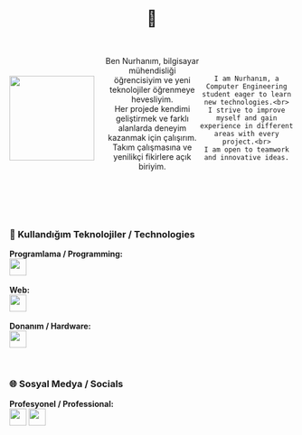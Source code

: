 <h1 align="center">🫡</h1>

<br>

<center>
  <div style="display: flex; align-items: center;">
  <img src="https://media.tenor.com/fUGsaMWgVpMAAAAM/kinessisk-hello-world.gif" width="150" style="margin-right: 20px;">
  <p>
    Ben Nurhanım, bilgisayar mühendisliği öğrencisiyim ve yeni teknolojiler öğrenmeye hevesliyim.<br>
    Her projede kendimi geliştirmek ve farklı alanlarda deneyim kazanmak için çalışırım.<br>
    Takım çalışmasına ve yenilikçi fikirlere açık biriyim.<br><br>

    I am Nurhanım, a Computer Engineering student eager to learn new technologies.<br>
    I strive to improve myself and gain experience in different areas with every project.<br>
    I am open to teamwork and innovative ideas.
  </p>
</div>

</center>

<br><br>

### 🚀 Kullandığım Teknolojiler / Technologies

<p align="left">
  <strong>Programlama / Programming:</strong><br>
  <img src="https://skillicons.dev/icons?i=cs,cpp,python,java,js,php" height="30"/>  
  <br><br>
  <strong>Web:</strong><br>
  <img src="https://skillicons.dev/icons?i=html,css,react,tailwind,nodejs,mysql" height="30"/>  
  <br><br>
  <strong>Donanım / Hardware:</strong><br>
  <img src="https://skillicons.dev/icons?i=arduino,esp32" height="30"/>  
</p>

<br>

### 🌐 Sosyal Medya / Socials

<p align="left">
  <strong>Profesyonel / Professional:</strong><br>
  <a href="https://linkedin.com/in/kendi-linkedin-adresin" target="_blank"><img src="https://skillicons.dev/icons?i=linkedin" height="30"/></a>  
  <a href="mailto:nurhanimyardimci04@gmail.com"><img src="https://skillicons.dev/icons?i=gmail" height="30"/></a>  
</p>
